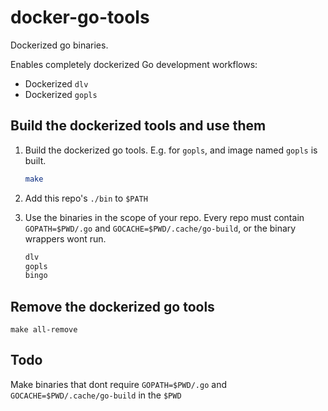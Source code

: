 # docker-go-tools

Dockerized go binaries.

Enables completely dockerized Go development workflows:
  - Dockerized `dlv`
  - Dockerized `gopls`

## Build the dockerized tools and use them

1. Build the dockerized go tools. E.g. for `gopls`, and image named `gopls` is built.

    ```sh
    make
    ```

2. Add this repo's `./bin` to `$PATH`

3. Use the binaries in the scope of your repo. Every repo must contain `GOPATH=$PWD/.go` and `GOCACHE=$PWD/.cache/go-build`, or the binary wrappers wont run.

    ```sh
    dlv
    gopls
    bingo
    ```

## Remove the dockerized go tools

`make all-remove`

## Todo

Make binaries that dont require `GOPATH=$PWD/.go` and `GOCACHE=$PWD/.cache/go-build` in the `$PWD`
